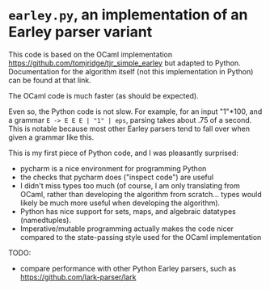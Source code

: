 # `earley.py`, an implementation of an Earley parser variant

This code is based on the OCaml implementation
https://github.com/tomjridge/tjr_simple_earley but adapted to
Python. Documentation for the algorithm itself (not this
implementation in Python) can be found at that link.

The OCaml code is much faster (as should be expected).

Even so, the Python code is not slow. For example, for an input
"1"*100, and a grammar `E -> E E E | "1" | eps`, parsing takes about
.75 of a second. This is notable because most other Earley parsers
tend to fall over when given a grammar like this.

This is my first piece of Python code, and I was pleasantly surprised:

- pycharm is a nice environment for programming Python
- the checks that pycharm does ("inspect code") are useful
- I didn't miss types too much (of course, I am only translating from
  OCaml, rather than developing the algorithm from scratch... types
  would likely be much more useful when developing the algorithm).
- Python has nice support for sets, maps, and algebraic datatypes
  (namedtuples).
- Imperative/mutable programming actually makes the code nicer
  compared to the state-passing style used for the OCaml
  implementation
  
TODO:
- compare performance with other Python Earley parsers, such as
  https://github.com/lark-parser/lark
